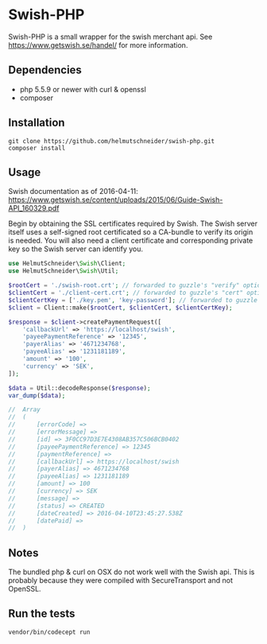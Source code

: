 # Swish-PHP
Swish-PHP is a small wrapper for the swish merchant api. See https://www.getswish.se/handel/ for more information.

## Dependencies
- php 5.5.9 or newer with curl & openssl
- composer

## Installation
```shell
git clone https://github.com/helmutschneider/swish-php.git
composer install
```

## Usage
Swish documentation as of 2016-04-11: https://www.getswish.se/content/uploads/2015/06/Guide-Swish-API_160329.pdf

Begin by obtaining the SSL certificates required by Swish. The Swish server itself uses a self-signed root
certificated so a CA-bundle to verify its origin is needed. You will also need a client certificate and
corresponding private key so the Swish server can identify you.

```php
use HelmutSchneider\Swish\Client;
use HelmutSchneider\Swish\Util;

$rootCert = './swish-root.crt'; // forwarded to guzzle's "verify" option
$clientCert = './client-cert.crt'; // forwarded to guzzle's "cert" option
$clientCertKey = ['./key.pem', 'key-password']; // forwarded to guzzle's "ssl_key" option
$client = Client::make($rootCert, $clientCert, $clientCertKey);

$response = $client->createPaymentRequest([
    'callbackUrl' => 'https://localhost/swish',
    'payeePaymentReference' => '12345',
    'payerAlias' => '4671234768',
    'payeeAlias' => '1231181189',
    'amount' => '100',
    'currency' => 'SEK',
]);

$data = Util::decodeResponse($response);
var_dump($data);

//  Array
//  (
//      [errorCode] =>
//      [errorMessage] =>
//      [id] => 3F0CC97D3E7E4308AB357C506BCB0402
//      [payeePaymentReference] => 12345
//      [paymentReference] =>
//      [callbackUrl] => https://localhost/swish
//      [payerAlias] => 4671234768
//      [payeeAlias] => 1231181189
//      [amount] => 100
//      [currency] => SEK
//      [message] =>
//      [status] => CREATED
//      [dateCreated] => 2016-04-10T23:45:27.538Z
//      [datePaid] =>
//  )

```

## Notes
The bundled php & curl on OSX do not work well with the Swish api. This is probably because they were compiled with
SecureTransport and not OpenSSL.

## Run the tests
```shell
vendor/bin/codecept run
```
